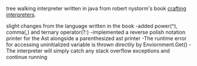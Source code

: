 tree walking interpreter written in java from robert nystorm's book [crafting interpreters](https://craftinginterpreters.com). 

slight changes from the language written in the book
-added power(^), comma(,) and ternary operator(?:)
-implemented a reverse polish notation printer for the Ast alongside a parenthesized ast printer
-The runtime error for accessing uninitialized variable is thrown directily by Enviornment.Get()
-The interpreter will simply catch any stack overflow exceptions and continue running




